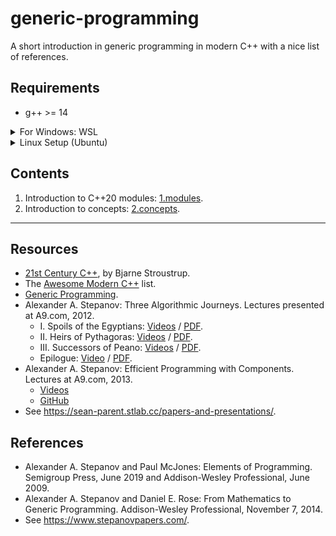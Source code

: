 # generic-programming
A short introduction in generic programming in modern C++ with a nice list of references.

## Requirements
* g++ >= 14

<details>
<summary>For Windows: WSL</summary>
<br>
<ol>
  <li><a href="https://learn.microsoft.com/en-us/windows/wsl/install">https://learn.microsoft.com/en-us/windows/wsl/install</a></li>
  <li><a href="https://code.visualstudio.com/docs/remote/wsl">https://code.visualstudio.com/docs/remote/wsl</a></li>
  <li>See Linux Setup</li>
</ol>
</details>

<details>
<summary>Linux Setup (Ubuntu)</summary>
<br>
<pre>
sudo apt-get update
sudo apt-get install build-essentials
sudo apt install g++-14
</pre>
</details>

## Contents
1. Introduction to C++20 modules: [1.modules](./1.modules/).
1. Introduction to concepts: [2.concepts](./2.concepts/).

***

## Resources
* [21st Century C++](https://cacm.acm.org/blogcacm/21st-century-c/), by Bjarne Stroustrup.
* The [Awesome Modern C++](https://awesomecpp.com/) list.
* [Generic Programming](https://sean-parent.stlab.cc/papers-and-presentations/#generic-programming).
* Alexander A. Stepanov: Three Algorithmic Journeys. Lectures presented at A9.com, 2012.
    * I. Spoils of the Egyptians: [Videos](https://www.youtube.com/playlist?list=PLHxtyCq_WDLV5N5zUCBCDC2WqF1VBDGg1) / [PDF](https://www.stepanovpapers.com/Journeys/Journey1.pdf).
    * II. Heirs of Pythagoras: [Videos](https://www.youtube.com/playlist?list=PLHxtyCq_WDLW0NqZCcrrQUa24H_af6Mrn) / [PDF](https://www.stepanovpapers.com/Journeys/Journey2.pdf).
    * III. Successors of Peano: [Videos](https://www.youtube.com/playlist?list=PLHxtyCq_WDLXrHwcaay14-4FXdzQBIMGx) / [PDF](https://www.stepanovpapers.com/Journeys/Journey3.pdf).
    * Epilogue: [Video](https://www.youtube.com/playlist?list=PLHxtyCq_WDLVQPzEm3igPiYOR68HQcMZT) / [PDF](https://www.stepanovpapers.com/Journeys/Epilogue.pdf).
* Alexander A. Stepanov: Efficient Programming with Components. Lectures at A9.com, 2013.
    * [Videos](https://www.youtube.com/playlist?list=PLHxtyCq_WDLXryyw91lahwdtpZsmo4BGD)
    * [GitHub](https://github.com/rjernst/stepanov-components-course)
* See https://sean-parent.stlab.cc/papers-and-presentations/.


## References
* Alexander A. Stepanov and Paul McJones: Elements of Programming. Semigroup Press, June 2019 and Addison-Wesley Professional, June 2009. 
* Alexander A. Stepanov and Daniel E. Rose: From Mathematics to Generic Programming. Addison-Wesley Professional, November 7, 2014.
* See https://www.stepanovpapers.com/.
